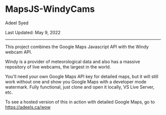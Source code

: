 # MapsJS-WindyCams
Adeel Syed

Last Updated: May 9, 2022

---------------------------


This project combines the Google Maps Javascript API with the Windy webcam API.

Windy is a provider of meteorological data and also has a massive repository of live webcams, the largest in the world.

You'll need your own Google Maps API key for detailed maps, but it will still work without one and show you Google Maps with a developer mode watermark. Fully functional, just clone and open it locally, VS Live Server, etc.

To see a hosted version of this in action with detailed Google Maps, go to https://adeels.ca/wow
